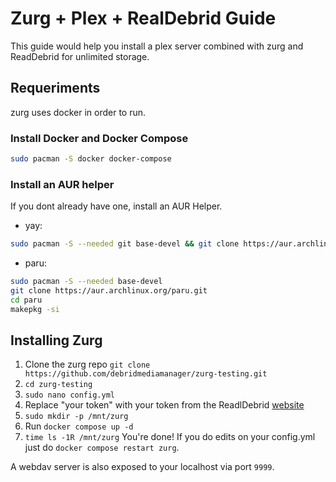 # Zurg + Plex + RealDebrid Guide
This guide would help you install a plex server combined with zurg and ReadDebrid for unlimited storage.
## Requeriments
zurg uses docker in order to run.
### Install Docker and Docker Compose
```bash
sudo pacman -S docker docker-compose
```
### Install an AUR helper
If you dont already have one, install an AUR Helper.
 * yay:
```bash
sudo pacman -S --needed git base-devel && git clone https://aur.archlinux.org/yay-bin.git && cd yay-bin && makepkg -si
```
 * paru:
```bash
sudo pacman -S --needed base-devel
git clone https://aur.archlinux.org/paru.git
cd paru
makepkg -si
```
## Installing Zurg
1. Clone the zurg repo `git clone https://github.com/debridmediamanager/zurg-testing.git`
2. `cd zurg-testing`
3. `sudo nano config.yml`
4. Replace "your token" with your token from the ReadlDebrid [website](https://real-debrid.com/apitoken)
5. `sudo mkdir -p /mnt/zurg`
6. Run `docker compose up -d`
7. `time ls -1R /mnt/zurg` You're done! If you do edits on your config.yml just do `docker compose restart zurg`.

A webdav server is also exposed to your localhost via port `9999`.
